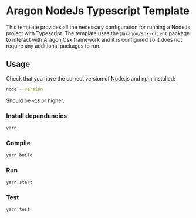 # Aragon NodeJs Typescript Template

This template provides all the necessary configuration for running a NodeJs project with Typescript. The template uses the `@aragon/sdk-client` package to interact with Aragon Osx framework and it is configured so it does not require any additional packages to run.

## Usage

Check that you have the correct version of Node.js and npm installed:

```sh
node --version
```

Should be `v18` or higher.

### Install dependencies

```sh
yarn
```

### Compile

```sh
yarn build
```

### Run

```sh
yarn start
```

### Test

```sh
yarn test
```
